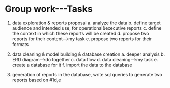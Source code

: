 # Group work---Tasks

1. data exploration & reports proposal
a. analyze the data
b. define target audience and intended use, for operational&executive reports
c. define the context in which these reports will be created
d. propose two reports for their content-->my task
e. propose two reports for their formats 

2. data cleaning & model building & database creation
a. deeper analysis
b. ERD diagram-->do together
c. data flow
d. data cleaning-->my task
e. create a database for it
f. import the data to the database

3. generation of reports 
in the database, write sql queries to generate two reports based on #1d,e 

